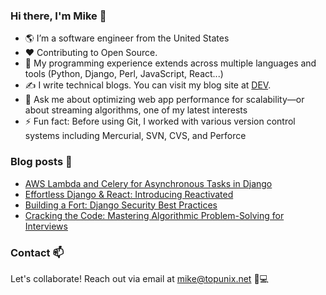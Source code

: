 ### Hi there, I'm Mike 👋

- 🌎 I’m a software engineer from the United States
- ❤ Contributing to Open Source.
- 🐍 My programming experience extends across multiple languages and tools (Python, Django, Perl, JavaScript, React...)
- ✍ I write technical blogs. You can visit my blog site at [DEV](https://dev.to/topunix).
- 💬 Ask me about optimizing web app performance for scalability—or about streaming algorithms, one of my latest interests
- ⚡ Fun fact: Before using Git, I worked with various version control systems including Mercurial, SVN, CVS, and Perforce
### Blog posts 📰
- [AWS Lambda and Celery for Asynchronous Tasks in Django](https://dev.to/topunix/harnessing-aws-lambda-and-celery-for-scalable-asynchronous-tasks-with-django-h97)
- [Effortless Django & React: Introducing Reactivated](https://dev.to/topunix/effortless-django-react-introducing-reactivated-218f)
- [Building a Fort: Django Security Best Practices](https://dev.to/topunix/building-a-fort-django-security-best-practices-4fa4)
- [Cracking the Code: Mastering Algorithmic Problem-Solving for Interviews](https://dev.to/topunix/cracking-the-code-mastering-algorithmic-problem-solving-for-interviews-17n)

### Contact 📫
Let's collaborate! Reach out via email at mike@topunix.net 💼💻
